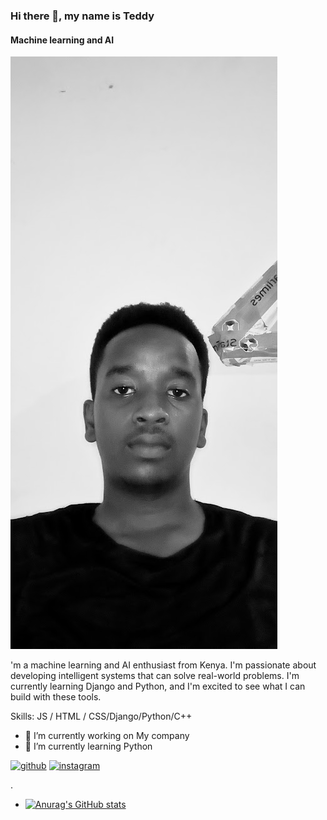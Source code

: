 ### Hi there 👋, my name is Teddy
#### Machine learning and AI
![Machine learning and AI](https://github.com/lone971/lone971/blob/main/IMG_20231214_184531_835~2.jpg)

'm a machine learning and AI enthusiast from Kenya. I'm passionate about developing intelligent systems that can solve real-world problems. I'm currently learning Django and Python, and I'm excited to see what I can build with these tools.

Skills:  JS / HTML / CSS/Django/Python/C++

- 🔭 I’m currently working on My company 
- 🌱 I’m currently learning Python 


[<img src='https://cdn.jsdelivr.net/npm/simple-icons@3.0.1/icons/github.svg' alt='github' height='40'>](https://github.com/lone971)  [<img src='https://cdn.jsdelivr.net/npm/simple-icons@3.0.1/icons/instagram.svg' alt='instagram' height='40'>](https://www.instagram.com/tedie,la/)  




.
- [![Anurag's GitHub stats](https://github-readme-stats.vercel.app/api?username=lone971)](https://github.com/anuraghazra/github-readme-stats)




